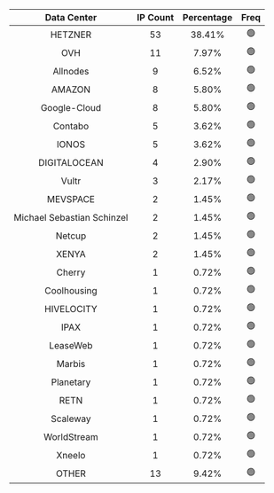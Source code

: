 | Data Center | IP Count | Percentage | Freq |
|:------------:|:--------:|:-----------:|:-----:|
| HETZNER | 53 | 38.41% | 🟢 |
| OVH | 11 | 7.97% | 🟢 |
| Allnodes | 9 | 6.52% | 🟢 |
| AMAZON | 8 | 5.80% | 🟢 |
| Google-Cloud | 8 | 5.80% | 🟢 |
| Contabo | 5 | 3.62% | 🟢 |
| IONOS | 5 | 3.62% | 🟢 |
| DIGITALOCEAN | 4 | 2.90% | 🟢 |
| Vultr | 3 | 2.17% | 🟢 |
| MEVSPACE | 2 | 1.45% | 🟢 |
| Michael Sebastian Schinzel | 2 | 1.45% | 🟢 |
| Netcup | 2 | 1.45% | 🟢 |
| XENYA | 2 | 1.45% | 🟢 |
| Cherry | 1 | 0.72% | 🟢 |
| Coolhousing | 1 | 0.72% | 🟢 |
| HIVELOCITY | 1 | 0.72% | 🟢 |
| IPAX | 1 | 0.72% | 🟢 |
| LeaseWeb | 1 | 0.72% | 🟢 |
| Marbis | 1 | 0.72% | 🟢 |
| Planetary | 1 | 0.72% | 🟢 |
| RETN | 1 | 0.72% | 🟢 |
| Scaleway | 1 | 0.72% | 🟢 |
| WorldStream | 1 | 0.72% | 🟢 |
| Xneelo | 1 | 0.72% | 🟢 |
| OTHER | 13 | 9.42% | 🟢 |